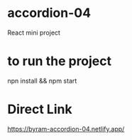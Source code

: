 # accordion-04
React mini project

# to run the project

npn install && npm start

# Direct Link

https://byram-accordion-04.netlify.app/
